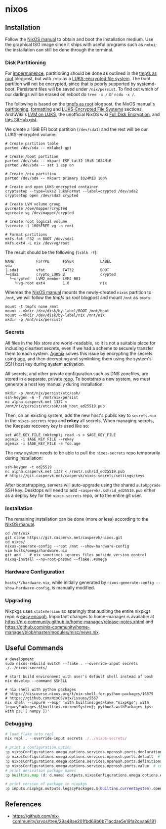 # nixos

## Installation
Follow the [NixOS
manual](https://nixos.org/manual/nixos/stable/index.html#ch-installation) to
obtain and boot the installation medium. Use the graphical ISO image since it
ships with useful programs such as `nmtui`; the installation can still be done
through the terminal.

### Disk Partitioning
For [impermanence](https://nixos.wiki/wiki/Impermanence), partitioning should
be done as outlined in the [tmpfs as
root](https://elis.nu/blog/2020/05/nixos-tmpfs-as-root/) blogpost, but with
`/nix` as a [LUKS-encrypted file
system](https://nixos.org/manual/nixos/stable/index.html#sec-luks-file-systems).
The boot partition will not be encrypted, since that is poorly supported by
systemd-boot. Persistent files will be saved under `/nix/persist`. To find out
which of our darlings will be erased on reboot do `tree -x /` or `ncdu -x /`.

The following is based on the [tmpfs as
root](https://elis.nu/blog/2020/05/nixos-tmpfs-as-root/) blogpost, the NixOS
manual's
[partitioning](https://nixos.org/manual/nixos/stable/index.html#sec-installation-manual-partitioning),
[formatting](https://nixos.orgmanual/nixos/stable/index.html#sec-installation-manual-partitioning-formatting)
and [LUKS-Encrypted File
Systems](https://nixos.org/manual/nixos/stable/index.html#sec-luks-file-systems)
sections, ArchWiki's [LVM on
LUKS](https://wiki.archlinux.org/title/Dm-crypt/Encrypting_an_entire_system#LVM_on_LUKS),
the unofficial NixOS wiki [Full Disk
Encryption](https://nixos.wiki/wiki/Full_Disk_Encryption), and [this GitHub
gist](https://gist.github.com/martijnvermaat/76f2e24d0239470dd71050358b4d5134).

We create a 1GiB EFI boot partition (`/dev/sda1`) and the rest will be our
LUKS-encrypted volume:
```fish
# Create partition table
parted /dev/sda -- mklabel gpt

# Create /boot partition
parted /dev/sda -- mkpart ESP fat32 1MiB 1024MiB
parted /dev/sda -- set 1 esp on

# Create /nix partition
parted /dev/sda -- mkpart primary 1024MiB 100%

# Create and open LUKS-encrypted container
cryptsetup --type=luks2 luksFormat --label=crypted /dev/sda2
cryptsetup open /dev/sda2 crypted

# Create LVM volume group
pvcreate /dev/mapper/crypted
vgcreate vg /dev/mapper/crypted

# Create root logical volume
lvcreate -l 100%FREE vg -n root

# Format partitions
mkfs.fat -F32 -n BOOT /dev/sda1
mkfs.ext4 -L nix /dev/vg/root
```

The result should be the following (`lsblk -f`):
```text
NAME          FSTYPE      FSVER            LABEL
sda
├─sda1        vfat        FAT32            BOOT
└─sda2        crypto_LUKS 2                crypted
  └─crypted   LVM2_member LVM2 001
    └─vg-root ext4        1.0              nix
```

Whereas the [NixOS
manual](https://nixos.org/manual/nixos/stable/index.html#sec-installation-manual-installing)
mounts the newly-created `nixos` partition to `/mnt`, we will follow the _tmpfs
as root_ blogpost and mount `/mnt` as `tmpfs`:
```fish
mount -t tmpfs none /mnt
mount --mkdir /dev/disk/by-label/BOOT /mnt/boot
mount --mkdir /dev/disk/by-label/nix /mnt/nix
mkdir -p /mnt/nix/persist/
```

### Secrets
All files in the Nix store are world-readable, so it is not a suitable place
for including cleartext secrets, even if we had a scheme to securely transfer
them to each system. [Agenix](https://github.com/ryantm/agenix) solves this
issue by encrypting the secrets using
[age](https://github.com/FiloSottile/age), and then decrypting and symlinking
them using the system's SSH host key during system activation.

All secrets, and other private configuration such as DNS zonefiles, are stored
in a separate, private [repo](https://git.caspervk.net/caspervk/nixos-secrets).
To bootstrap a new system, we must generate a host key manually during
installation:
```fish
mkdir -p /mnt/nix/persist/etc/ssh/
ssh-keygen -A -f /mnt/nix/persist
nc alpha.caspervk.net 1337 < /mnt/nix/persist/etc/ssh/ssh_host_ed25519.pub
```
Then, on an existing system, add the new host's public key to `secrets.nix` in
the `nixos-secrets` repo and **rekey** all secrets. When managing secrets, the
Keepass recovery key is used like so:
```fish
set AGE_KEY_FILE (mktemp); read -s > $AGE_KEY_FILE
agenix -i $AGE_KEY_FILE --rekey
agenix -i $AGE_KEY_FILE -e foo.age
```

The new system needs to be able to pull the `nixos-secrets` repo temporarily
during installation:
```fish
ssh-keygen -t ed25519
nc alpha.caspervk.net 1337 < /root/.ssh/id_ed25519.pub
# https://git.caspervk.net/caspervk/nixos-secrets/settings/keys
```
After bootstrapping, servers will auto-upgrade using the shared `autoUpgrade`
SSH key. Desktops will need to add `~caspervk/.ssh/id_ed25519.pub` either as a
deploy key for the `nixos-secrets` repo, or to the entire git user.

### Installation
The remaining installation can be done (more or less) according to the [NixOS
manual](https://nixos.org/manual/nixos/stable/index.html#sec-installation-manual-installing).
```fish
cd /mnt/nix
git clone https://git.caspervk.net/caspervk/nixos.git
cd nixos/
nixos-generate-config --root /mnt --show-hardware-config
vim hosts/omega/hardware.nix
git add .  # nix sometimes ignores files outside version control
nixos-install --no-root-passwd --flake .#omega
```

### Hardware Configuration
`hosts/*/hardware.nix`, while initially generated by `nixos-generate-config
--show-hardware-config`, _is_ manually modified.

### Upgrading
Nixpkgs uses `stateVersion` so sparingly that auditing the entire nixpkgs repo
is [easy
enough](https://sourcegraph.com/search?q=context:global+repo:%5Egithub%5C.com/NixOS/nixpkgs%24+lang:Nix+stateVersion+AND+24.05&patternType=keyword&sm=0).
Important changes to home-manager is available at
<https://nix-community.github.io/home-manager/release-notes.xhtml> and
<https://github.com/nix-community/home-manager/blob/master/modules/misc/news.nix>.


## Useful Commands
```fish
# development
sudo nixos-rebuild switch --flake . --override-input secrets ./../nixos-secrets/

# start build environment with user's default shell instead of bash
nix develop --command $SHELL

# nix shell with python packages
# https://discourse.nixos.org/t/nix-shell-for-python-packages/16575
# https://github.com/NixOS/nix/issues/5567
nix shell --impure --expr 'with builtins.getFlake "nixpkgs"; with legacyPackages.${builtins.currentSystem}; python3.withPackages (ps: with ps; [ numpy ])'
```

### Debugging
```nix
# load flake into repl
nix repl . --override-input secrets ./../nixos-secrets/

# print a configuration option
:p nixosConfigurations.omega.options.services.openssh.ports.declarationPositions  # declaration
:p nixosConfigurations.omega.options.services.openssh.ports.default  # declaration default
:p nixosConfigurations.omega.options.services.openssh.ports.definitionsWithLocations  # overwrites
:p nixosConfigurations.omega.options.services.openssh.ports.value  # current value
# print derivation package names
:p builtins.map (d: d.name) outputs.nixosConfigurations.omega.options.environment.systemPackages.value

# print version of package in nixpkgs
:p inputs.nixpkgs.outputs.legacyPackages.${builtins.currentSystem}.openssh.version
```


## References
  - https://github.com/nix-community/srvos/tree/29a48ae201fbd69b6b71acdae5e19fa2ceaa8181
